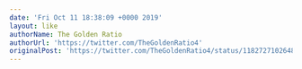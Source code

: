 ```yaml
---
date: 'Fri Oct 11 18:38:09 +0000 2019'
layout: like
authorName: The Golden Ratio
authorUrl: 'https://twitter.com/TheGoldenRatio4'
originalPost: 'https://twitter.com/TheGoldenRatio4/status/1182727102648504321'
---
```


